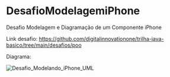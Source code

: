 # DesafioModelagemiPhone
Desafio Modelagem e Diagramação de um Componente iPhone 

Link desafio:
https://github.com/digitalinnovationone/trilha-java-basico/tree/main/desafios/poo

Diagrama:

![Desafio_Modelando_iPhone_UML](https://github.com/user-attachments/assets/39d246c3-0d35-4de9-829c-8c161a1a4347)
